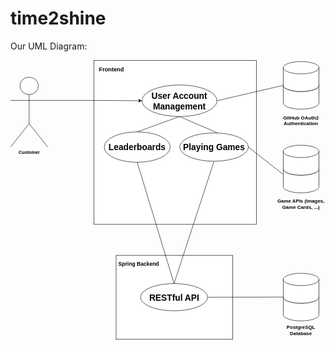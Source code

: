 # time2shine

Our UML Diagram:

<svg xmlns="http://www.w3.org/2000/svg" xmlns:xlink="http://www.w3.org/1999/xlink" version="1.1" width="768px" viewBox="-0.5 -0.5 768 682" style="max-width:100%;max-height:682px;"><defs/><g><rect x="203" y="0" width="396" height="400" fill="rgb(255, 255, 255)" stroke="rgb(0, 0, 0)" pointer-events="all"/><path d="M 90 97.67 L 205 97.7 L 313.63 98.46" fill="none" stroke="rgb(0, 0, 0)" stroke-miterlimit="10" pointer-events="stroke"/><path d="M 318.88 98.49 L 311.86 101.94 L 313.63 98.46 L 311.91 94.94 Z" fill="rgb(0, 0, 0)" stroke="rgb(0, 0, 0)" stroke-miterlimit="10" pointer-events="all"/><ellipse cx="45" cy="62.25" rx="22.5" ry="21.25" fill="rgb(255, 255, 255)" stroke="rgb(0, 0, 0)" pointer-events="all"/><path d="M 45 83.5 L 45 154.33 M 45 97.67 L 0 97.67 M 45 97.67 L 90 97.67 M 45 154.33 L 0 211 M 45 154.33 L 90 211" fill="none" stroke="rgb(0, 0, 0)" stroke-miterlimit="10" pointer-events="all"/><g transform="translate(-0.5 -0.5)"><switch><foreignObject pointer-events="none" width="100%" height="100%" requiredFeatures="http://www.w3.org/TR/SVG11/feature#Extensibility" style="overflow: visible; text-align: left;"><div xmlns="http://www.w3.org/1999/xhtml" style="display: flex; align-items: unsafe flex-start; justify-content: unsafe center; width: 1px; height: 1px; padding-top: 218px; margin-left: 45px;"><div data-drawio-colors="color: rgb(0, 0, 0); " style="box-sizing: border-box; font-size: 0px; text-align: center;"><div style="display: inline-block; font-size: 12px; font-family: Helvetica; color: rgb(0, 0, 0); line-height: 1.2; pointer-events: all; white-space: nowrap;"><b><font style="font-size: 11px;">Customer</font></b></div></div></div></foreignObject><text x="45" y="230" fill="rgb(0, 0, 0)" font-family="Helvetica" font-size="12px" text-anchor="middle">Customer</text></switch></g><ellipse cx="411.5" cy="98.5" rx="91.5" ry="38.5" fill="rgb(255, 255, 255)" stroke="rgb(0, 0, 0)" pointer-events="all"/><g transform="translate(-0.5 -0.5)"><switch><foreignObject pointer-events="none" width="100%" height="100%" requiredFeatures="http://www.w3.org/TR/SVG11/feature#Extensibility" style="overflow: visible; text-align: left;"><div xmlns="http://www.w3.org/1999/xhtml" style="display: flex; align-items: unsafe center; justify-content: unsafe center; width: 181px; height: 1px; padding-top: 99px; margin-left: 321px;"><div data-drawio-colors="color: rgb(0, 0, 0); " style="box-sizing: border-box; font-size: 0px; text-align: center;"><div style="display: inline-block; font-size: 12px; font-family: Helvetica; color: rgb(0, 0, 0); line-height: 1.2; pointer-events: all; white-space: normal; overflow-wrap: normal;"><font style="" size="1"><b style="font-size: 21px;">User Account Management</b></font></div></div></div></foreignObject><text x="412" y="102" fill="rgb(0, 0, 0)" font-family="Helvetica" font-size="12px" text-anchor="middle">User Account Management</text></switch></g><ellipse cx="308.5" cy="211.5" rx="80.5" ry="37" fill="rgb(255, 255, 255)" stroke="rgb(0, 0, 0)" pointer-events="all"/><g transform="translate(-0.5 -0.5)"><switch><foreignObject pointer-events="none" width="100%" height="100%" requiredFeatures="http://www.w3.org/TR/SVG11/feature#Extensibility" style="overflow: visible; text-align: left;"><div xmlns="http://www.w3.org/1999/xhtml" style="display: flex; align-items: unsafe center; justify-content: unsafe center; width: 159px; height: 1px; padding-top: 212px; margin-left: 229px;"><div data-drawio-colors="color: rgb(0, 0, 0); " style="box-sizing: border-box; font-size: 0px; text-align: center;"><div style="display: inline-block; font-size: 12px; font-family: Helvetica; color: rgb(0, 0, 0); line-height: 1.2; pointer-events: all; font-weight: bold; white-space: normal; overflow-wrap: normal;"><font style="font-size: 21px;">Leaderboards</font></div></div></div></foreignObject><text x="309" y="215" fill="rgb(0, 0, 0)" font-family="Helvetica" font-size="12px" text-anchor="middle" font-weight="bold">Leaderboards</text></switch></g><ellipse cx="495.75" cy="211.5" rx="83.75" ry="34.5" fill="rgb(255, 255, 255)" stroke="rgb(0, 0, 0)" pointer-events="all"/><g transform="translate(-0.5 -0.5)"><switch><foreignObject pointer-events="none" width="100%" height="100%" requiredFeatures="http://www.w3.org/TR/SVG11/feature#Extensibility" style="overflow: visible; text-align: left;"><div xmlns="http://www.w3.org/1999/xhtml" style="display: flex; align-items: unsafe center; justify-content: unsafe center; width: 166px; height: 1px; padding-top: 212px; margin-left: 413px;"><div data-drawio-colors="color: rgb(0, 0, 0); " style="box-sizing: border-box; font-size: 0px; text-align: center;"><div style="display: inline-block; font-size: 12px; font-family: Helvetica; color: rgb(0, 0, 0); line-height: 1.2; pointer-events: all; white-space: normal; overflow-wrap: normal;"><span style="font-size: 21px;"><b>Playing Games</b></span></div></div></div></foreignObject><text x="496" y="215" fill="rgb(0, 0, 0)" font-family="Helvetica" font-size="12px" text-anchor="middle">Playing Games</text></switch></g><path d="M 664.5 265 C 664.5 256.72 683.98 250 708 250 C 719.54 250 730.6 251.58 738.76 254.39 C 746.92 257.21 751.5 261.02 751.5 265 L 751.5 308 C 751.5 316.28 732.02 323 708 323 C 683.98 323 664.5 316.28 664.5 308 Z" fill="rgb(255, 255, 255)" stroke="rgb(0, 0, 0)" stroke-miterlimit="10" pointer-events="all"/><path d="M 751.5 265 C 751.5 273.28 732.02 280 708 280 C 683.98 280 664.5 273.28 664.5 265" fill="none" stroke="rgb(0, 0, 0)" stroke-miterlimit="10" pointer-events="all"/><path d="M 664.5 222 C 664.5 213.72 683.98 207 708 207 C 719.54 207 730.6 208.58 738.76 211.39 C 746.92 214.21 751.5 218.02 751.5 222 L 751.5 265 C 751.5 273.28 732.02 280 708 280 C 683.98 280 664.5 273.28 664.5 265 Z" fill="rgb(255, 255, 255)" stroke="rgb(0, 0, 0)" stroke-miterlimit="10" pointer-events="all"/><path d="M 751.5 222 C 751.5 230.28 732.02 237 708 237 C 683.98 237 664.5 230.28 664.5 222" fill="none" stroke="rgb(0, 0, 0)" stroke-miterlimit="10" pointer-events="all"/><rect x="649" y="328" width="118" height="45" fill="none" stroke="none" pointer-events="all"/><g transform="translate(-0.5 -0.5)"><switch><foreignObject pointer-events="none" width="100%" height="100%" requiredFeatures="http://www.w3.org/TR/SVG11/feature#Extensibility" style="overflow: visible; text-align: left;"><div xmlns="http://www.w3.org/1999/xhtml" style="display: flex; align-items: unsafe center; justify-content: unsafe center; width: 116px; height: 1px; padding-top: 351px; margin-left: 650px;"><div data-drawio-colors="color: rgb(0, 0, 0); " style="box-sizing: border-box; font-size: 0px; text-align: center;"><div style="display: inline-block; font-size: 12px; font-family: Helvetica; color: rgb(0, 0, 0); line-height: 1.2; pointer-events: all; white-space: normal; overflow-wrap: normal;"><b>Game APIs (Images, Game Cards, ...)</b></div></div></div></foreignObject><text x="708" y="354" fill="rgb(0, 0, 0)" font-family="Helvetica" font-size="12px" text-anchor="middle">Game APIs (Images,...</text></switch></g><path d="M 579.5 211.5 L 663.46 277.66" fill="none" stroke="rgb(0, 0, 0)" stroke-miterlimit="10" pointer-events="stroke"/><rect x="257" y="475.25" width="284" height="205" fill="rgb(255, 255, 255)" stroke="rgb(0, 0, 0)" pointer-events="all"/><rect x="208" y="3" width="76" height="38" fill="none" stroke="none" pointer-events="all"/><g transform="translate(-0.5 -0.5)"><switch><foreignObject pointer-events="none" width="100%" height="100%" requiredFeatures="http://www.w3.org/TR/SVG11/feature#Extensibility" style="overflow: visible; text-align: left;"><div xmlns="http://www.w3.org/1999/xhtml" style="display: flex; align-items: unsafe center; justify-content: unsafe center; width: 74px; height: 1px; padding-top: 22px; margin-left: 209px;"><div data-drawio-colors="color: rgb(0, 0, 0); " style="box-sizing: border-box; font-size: 0px; text-align: center;"><div style="display: inline-block; font-size: 14px; font-family: Helvetica; color: rgb(0, 0, 0); line-height: 1.2; pointer-events: all; font-weight: bold; white-space: normal; overflow-wrap: normal;">Frontend</div></div></div></foreignObject><text x="246" y="26" fill="rgb(0, 0, 0)" font-family="Helvetica" font-size="14px" text-anchor="middle" font-weight="bold">Frontend</text></switch></g><rect x="262" y="481.25" width="101" height="30" fill="none" stroke="none" pointer-events="all"/><g transform="translate(-0.5 -0.5)"><switch><foreignObject pointer-events="none" width="100%" height="100%" requiredFeatures="http://www.w3.org/TR/SVG11/feature#Extensibility" style="overflow: visible; text-align: left;"><div xmlns="http://www.w3.org/1999/xhtml" style="display: flex; align-items: unsafe center; justify-content: unsafe center; width: 99px; height: 1px; padding-top: 496px; margin-left: 263px;"><div data-drawio-colors="color: rgb(0, 0, 0); " style="box-sizing: border-box; font-size: 0px; text-align: center;"><div style="display: inline-block; font-size: 13px; font-family: Helvetica; color: rgb(0, 0, 0); line-height: 1.2; pointer-events: all; font-weight: bold; white-space: normal; overflow-wrap: normal;">Spring Backend</div></div></div></foreignObject><text x="313" y="500" fill="rgb(0, 0, 0)" font-family="Helvetica" font-size="13px" text-anchor="middle" font-weight="bold">Spring Backend</text></switch></g><path d="M 664.5 577.25 C 664.5 568.97 683.98 562.25 708 562.25 C 719.54 562.25 730.6 563.83 738.76 566.64 C 746.92 569.46 751.5 573.27 751.5 577.25 L 751.5 620.25 C 751.5 628.53 732.02 635.25 708 635.25 C 683.98 635.25 664.5 628.53 664.5 620.25 Z" fill="rgb(255, 255, 255)" stroke="rgb(0, 0, 0)" stroke-miterlimit="10" pointer-events="all"/><path d="M 751.5 577.25 C 751.5 585.53 732.02 592.25 708 592.25 C 683.98 592.25 664.5 585.53 664.5 577.25" fill="none" stroke="rgb(0, 0, 0)" stroke-miterlimit="10" pointer-events="all"/><path d="M 664.5 534.25 C 664.5 525.97 683.98 519.25 708 519.25 C 719.54 519.25 730.6 520.83 738.76 523.64 C 746.92 526.46 751.5 530.27 751.5 534.25 L 751.5 577.25 C 751.5 585.53 732.02 592.25 708 592.25 C 683.98 592.25 664.5 585.53 664.5 577.25 Z" fill="rgb(255, 255, 255)" stroke="rgb(0, 0, 0)" stroke-miterlimit="10" pointer-events="all"/><path d="M 751.5 534.25 C 751.5 542.53 732.02 549.25 708 549.25 C 683.98 549.25 664.5 542.53 664.5 534.25" fill="none" stroke="rgb(0, 0, 0)" stroke-miterlimit="10" pointer-events="all"/><rect x="649" y="635.25" width="118" height="45" fill="none" stroke="none" pointer-events="all"/><g transform="translate(-0.5 -0.5)"><switch><foreignObject pointer-events="none" width="100%" height="100%" requiredFeatures="http://www.w3.org/TR/SVG11/feature#Extensibility" style="overflow: visible; text-align: left;"><div xmlns="http://www.w3.org/1999/xhtml" style="display: flex; align-items: unsafe center; justify-content: unsafe center; width: 116px; height: 1px; padding-top: 658px; margin-left: 650px;"><div data-drawio-colors="color: rgb(0, 0, 0); " style="box-sizing: border-box; font-size: 0px; text-align: center;"><div style="display: inline-block; font-size: 12px; font-family: Helvetica; color: rgb(0, 0, 0); line-height: 1.2; pointer-events: all; white-space: normal; overflow-wrap: normal;"><b>PostgreSQL Database</b></div></div></div></foreignObject><text x="708" y="661" fill="rgb(0, 0, 0)" font-family="Helvetica" font-size="12px" text-anchor="middle">PostgreSQL Database</text></switch></g><path d="M 480 577.5 L 664.5 577.25" fill="none" stroke="rgb(0, 0, 0)" stroke-miterlimit="10" pointer-events="stroke"/><ellipse cx="398.25" cy="577.5" rx="81.75" ry="33.25" fill="rgb(255, 255, 255)" stroke="rgb(0, 0, 0)" pointer-events="all"/><g transform="translate(-0.5 -0.5)"><switch><foreignObject pointer-events="none" width="100%" height="100%" requiredFeatures="http://www.w3.org/TR/SVG11/feature#Extensibility" style="overflow: visible; text-align: left;"><div xmlns="http://www.w3.org/1999/xhtml" style="display: flex; align-items: unsafe center; justify-content: unsafe center; width: 162px; height: 1px; padding-top: 578px; margin-left: 318px;"><div data-drawio-colors="color: rgb(0, 0, 0); " style="box-sizing: border-box; font-size: 0px; text-align: center;"><div style="display: inline-block; font-size: 12px; font-family: Helvetica; color: rgb(0, 0, 0); line-height: 1.2; pointer-events: all; font-weight: bold; white-space: normal; overflow-wrap: normal;"><font style="font-size: 21px;">RESTful API</font></div></div></div></foreignObject><text x="398" y="581" fill="rgb(0, 0, 0)" font-family="Helvetica" font-size="12px" text-anchor="middle" font-weight="bold">RESTful API</text></switch></g><path d="M 398.25 544.25 L 308.5 248.5" fill="none" stroke="rgb(0, 0, 0)" stroke-miterlimit="10" pointer-events="stroke"/><path d="M 398.25 544.25 L 495.75 246" fill="none" stroke="rgb(0, 0, 0)" stroke-miterlimit="10" pointer-events="stroke"/><path d="M 308.5 174.5 L 411.5 137" fill="none" stroke="rgb(0, 0, 0)" stroke-miterlimit="10" pointer-events="stroke"/><path d="M 503.45 176.59 L 411.5 137" fill="none" stroke="rgb(0, 0, 0)" stroke-miterlimit="10" pointer-events="stroke"/><path d="M 664.5 61 C 664.5 52.72 683.98 46 708 46 C 719.54 46 730.6 47.58 738.76 50.39 C 746.92 53.21 751.5 57.02 751.5 61 L 751.5 104 C 751.5 112.28 732.02 119 708 119 C 683.98 119 664.5 112.28 664.5 104 Z" fill="rgb(255, 255, 255)" stroke="rgb(0, 0, 0)" stroke-miterlimit="10" pointer-events="all"/><path d="M 751.5 61 C 751.5 69.28 732.02 76 708 76 C 683.98 76 664.5 69.28 664.5 61" fill="none" stroke="rgb(0, 0, 0)" stroke-miterlimit="10" pointer-events="all"/><path d="M 664.5 18 C 664.5 9.72 683.98 3 708 3 C 719.54 3 730.6 4.58 738.76 7.39 C 746.92 10.21 751.5 14.02 751.5 18 L 751.5 61 C 751.5 69.28 732.02 76 708 76 C 683.98 76 664.5 69.28 664.5 61 Z" fill="rgb(255, 255, 255)" stroke="rgb(0, 0, 0)" stroke-miterlimit="10" pointer-events="all"/><path d="M 751.5 18 C 751.5 26.28 732.02 33 708 33 C 683.98 33 664.5 26.28 664.5 18" fill="none" stroke="rgb(0, 0, 0)" stroke-miterlimit="10" pointer-events="all"/><rect x="649" y="124" width="118" height="45" fill="none" stroke="none" pointer-events="all"/><g transform="translate(-0.5 -0.5)"><switch><foreignObject pointer-events="none" width="100%" height="100%" requiredFeatures="http://www.w3.org/TR/SVG11/feature#Extensibility" style="overflow: visible; text-align: left;"><div xmlns="http://www.w3.org/1999/xhtml" style="display: flex; align-items: unsafe center; justify-content: unsafe center; width: 116px; height: 1px; padding-top: 147px; margin-left: 650px;"><div data-drawio-colors="color: rgb(0, 0, 0); " style="box-sizing: border-box; font-size: 0px; text-align: center;"><div style="display: inline-block; font-size: 12px; font-family: Helvetica; color: rgb(0, 0, 0); line-height: 1.2; pointer-events: all; white-space: normal; overflow-wrap: normal;"><b>GitHub OAuth2 Authentication<br /></b></div></div></div></foreignObject><text x="708" y="150" fill="rgb(0, 0, 0)" font-family="Helvetica" font-size="12px" text-anchor="middle">GitHub OAuth2 Authe...</text></switch></g><path d="M 503 98.5 L 664.5 61" fill="none" stroke="rgb(0, 0, 0)" stroke-miterlimit="10" pointer-events="stroke"/></g><switch><g requiredFeatures="http://www.w3.org/TR/SVG11/feature#Extensibility"/><a transform="translate(0,-5)" xlink:href="https://www.drawio.com/doc/faq/svg-export-text-problems" target="_blank"><text text-anchor="middle" font-size="10px" x="50%" y="100%">Text is not SVG - cannot display</text></a></switch></svg>
